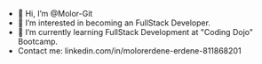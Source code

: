 - 👋 Hi, I’m @Molor-Git
- 👀 I’m interested in becoming an FullStack Developer.
- 🌱 I’m currently learning FullStack Development at "Coding Dojo" Bootcamp.
-  Contact me: linkedin.com/in/molorerdene-erdene-811868201 
<!-- - 💞️ I’m looking to collaborate on ... -->
<!-- - 📫 How to reach me ... -->

<!---
Molor-Git/Molor-Git is a ✨ special ✨ repository because its `README.md` (this file) appears on your GitHub profile.
You can click the Preview link to take a look at your changes.
--->
